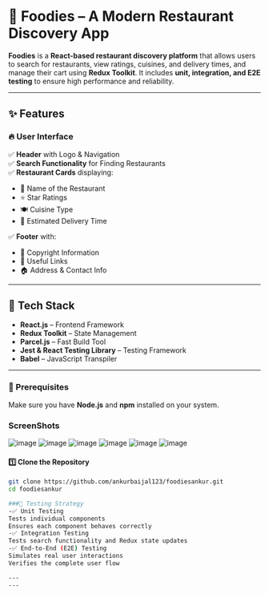 # 🍔 Foodies – A Modern Restaurant Discovery App  

**Foodies** is a **React-based restaurant discovery platform** that allows users to search for restaurants, view ratings, cuisines, and delivery times, and manage their cart using **Redux Toolkit**. It includes **unit, integration, and E2E testing** to ensure high performance and reliability.  

---

## ✨ Features  

### 🔥 User Interface  
✅ **Header** with Logo & Navigation  
✅ **Search Functionality** for Finding Restaurants  
✅ **Restaurant Cards** displaying:  
   - 🏪 Name of the Restaurant  
   - ⭐ Star Ratings  
   - 🍽️ Cuisine Type  
   - 🚴 Estimated Delivery Time  

✅ **Footer** with:  
   - 📜 Copyright Information  
   - 🔗 Useful Links  
   - 🏠 Address & Contact Info  

---

## 🔧 Tech Stack  

- **React.js** – Frontend Framework  
- **Redux Toolkit** – State Management  
- **Parcel.js** – Fast Build Tool  
- **Jest & React Testing Library** – Testing Framework  
- **Babel** – JavaScript Transpiler  

---

### 📌 Prerequisites  
Make sure you have **Node.js** and **npm** installed on your system.  

### ScreenShots
![image](https://github.com/user-attachments/assets/b42fa371-1171-4c0a-a008-36c40394cf6c)
![image](https://github.com/user-attachments/assets/176c297a-5655-4c0f-88e5-60a69a170aac)
![image](https://github.com/user-attachments/assets/c7ff61eb-a4d5-494b-a6b3-ed913bd1287a)
![image](https://github.com/user-attachments/assets/6d3beb56-2ea0-4ded-90a9-e21a8b352d7d)
![image](https://github.com/user-attachments/assets/420725c8-91f2-4b00-abae-461ad94bfde4)
![image](https://github.com/user-attachments/assets/379a911c-6307-448d-9516-84569bc205ef)

#### 1️⃣ Clone the Repository  
```sh
git clone https://github.com/ankurbaijal123/foodiesankur.git
cd foodiesankur

###🧪 Testing Strategy
-✅ Unit Testing
Tests individual components
Ensures each component behaves correctly
-✅ Integration Testing
Tests search functionality and Redux state updates
-✅ End-to-End (E2E) Testing
Simulates real user interactions
Verifies the complete user flow

---
---

